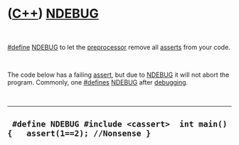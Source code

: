 



 

 

 

 

 

([C++](Cpp.md)) [NDEBUG](CppNDEBUG.md)
========================================

 

[\#define](CppDefine.md) [NDEBUG](CppNDEBUG.md) to let the
[preprocessor](CppPreprocessor.md) remove all [asserts](CppAssert.md)
from your code.

 

The code below has a failing [assert](CppAssert.md), but due to
[NDEBUG](CppNDEBUG.md) it will not abort the program. Commonly, one
[\#defines](CppDefine.md) [NDEBUG](CppNDEBUG.md) after
[debugging](CppDebug.md).

 

  ---------------------------------------------------------------------------------
  ` #define NDEBUG #include <cassert>  int main() {   assert(1==2); //Nonsense }`
  ---------------------------------------------------------------------------------

 

 

 

 

 





 




